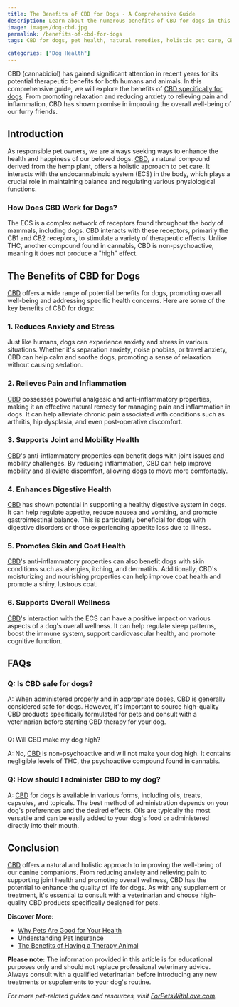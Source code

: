 ```yaml
---
title: The Benefits of CBD for Dogs - A Comprehensive Guide
description: Learn about the numerous benefits of CBD for dogs in this comprehensive guide. Discover how CBD can improve your dog's health and well-being, and find answers to commonly asked questions about CBD usage for dogs.
image: images/dog-cbd.jpg
permalink: /benefits-of-cbd-for-dogs
tags: CBD for dogs, pet health, natural remedies, holistic pet care, CBD benefits, dog wellness

categories: ["Dog Health"]
---
```



CBD (cannabidiol) has gained significant attention in recent years for its potential therapeutic benefits for both humans and animals. In this comprehensive guide, we will explore the benefits of [CBD specifically for dogs](https://www.amazon.com/s?k=cbd+for+dogs&crid=3NGM5VIVMQXWA&sprefix=cbd+for+dogs%2Caps%2C275&linkCode=ll2&tag=forpetswith01-20&linkId=dbef82d5dfa870bde92d563c595ca287&language=en_US&ref_=as_li_ss_tl). From promoting relaxation and reducing anxiety to relieving pain and inflammation, CBD has shown promise in improving the overall well-being of our furry friends.

## Introduction

As responsible pet owners, we are always seeking ways to enhance the health and happiness of our beloved dogs. [CBD](https://www.amazon.com/s?k=cbd+for+dogs&crid=3NGM5VIVMQXWA&sprefix=cbd+for+dogs%2Caps%2C275&linkCode=ll2&tag=forpetswith01-20&linkId=dbef82d5dfa870bde92d563c595ca287&language=en_US&ref_=as_li_ss_tl), a natural compound derived from the hemp plant, offers a holistic approach to pet care. It interacts with the endocannabinoid system (ECS) in the body, which plays a crucial role in maintaining balance and regulating various physiological functions.

### How Does CBD Work for Dogs?

The ECS is a complex network of receptors found throughout the body of mammals, including dogs. CBD interacts with these receptors, primarily the CB1 and CB2 receptors, to stimulate a variety of therapeutic effects. Unlike THC, another compound found in cannabis, CBD is non-psychoactive, meaning it does not produce a "high" effect.

## The Benefits of CBD for Dogs

[CBD](https://www.amazon.com/s?k=cbd+for+dogs&crid=3NGM5VIVMQXWA&sprefix=cbd+for+dogs%2Caps%2C275&linkCode=ll2&tag=forpetswith01-20&linkId=dbef82d5dfa870bde92d563c595ca287&language=en_US&ref_=as_li_ss_tl) offers a wide range of potential benefits for dogs, promoting overall well-being and addressing specific health concerns. Here are some of the key benefits of CBD for dogs:

### 1. Reduces Anxiety and Stress

Just like humans, dogs can experience anxiety and stress in various situations. Whether it's separation anxiety, noise phobias, or travel anxiety, CBD can help calm and soothe dogs, promoting a sense of relaxation without causing sedation.

### 2. Relieves Pain and Inflammation

[CBD](https://www.amazon.com/s?k=cbd+for+dogs&crid=3NGM5VIVMQXWA&sprefix=cbd+for+dogs%2Caps%2C275&linkCode=ll2&tag=forpetswith01-20&linkId=dbef82d5dfa870bde92d563c595ca287&language=en_US&ref_=as_li_ss_tl) possesses powerful analgesic and anti-inflammatory properties, making it an effective natural remedy for managing pain and inflammation in dogs. It can help alleviate chronic pain associated with conditions such as arthritis, hip dysplasia, and even post-operative discomfort.

### 3. Supports Joint and Mobility Health

[CBD](https://www.amazon.com/s?k=cbd+for+dogs&crid=3NGM5VIVMQXWA&sprefix=cbd+for+dogs%2Caps%2C275&linkCode=ll2&tag=forpetswith01-20&linkId=dbef82d5dfa870bde92d563c595ca287&language=en_US&ref_=as_li_ss_tl)'s anti-inflammatory properties can benefit dogs with joint issues and mobility challenges. By reducing inflammation, CBD can help improve mobility and alleviate discomfort, allowing dogs to move more comfortably.

### 4. Enhances Digestive Health

[CBD](https://www.amazon.com/s?k=cbd+for+dogs&crid=3NGM5VIVMQXWA&sprefix=cbd+for+dogs%2Caps%2C275&linkCode=ll2&tag=forpetswith01-20&linkId=dbef82d5dfa870bde92d563c595ca287&language=en_US&ref_=as_li_ss_tl) has shown potential in supporting a healthy digestive system in dogs. It can help regulate appetite, reduce nausea and vomiting, and promote gastrointestinal balance. This is particularly beneficial for dogs with digestive disorders or those experiencing appetite loss due to illness.

### 5. Promotes Skin and Coat Health

[CBD](https://www.amazon.com/s?k=cbd+for+dogs&crid=3NGM5VIVMQXWA&sprefix=cbd+for+dogs%2Caps%2C275&linkCode=ll2&tag=forpetswith01-20&linkId=dbef82d5dfa870bde92d563c595ca287&language=en_US&ref_=as_li_ss_tl)'s anti-inflammatory properties can also benefit dogs with skin conditions such as allergies, itching, and dermatitis. Additionally, CBD's moisturizing and nourishing properties can help improve coat health and promote a shiny, lustrous coat.

### 6. Supports Overall Wellness

[CBD](https://www.amazon.com/s?k=cbd+for+dogs&crid=3NGM5VIVMQXWA&sprefix=cbd+for+dogs%2Caps%2C275&linkCode=ll2&tag=forpetswith01-20&linkId=dbef82d5dfa870bde92d563c595ca287&language=en_US&ref_=as_li_ss_tl)'s interaction with the ECS can have a positive impact on various aspects of a dog's overall wellness. It can help regulate sleep patterns, boost the immune system, support cardiovascular health, and promote cognitive function.

## FAQs

### Q: Is CBD safe for dogs?

A: When administered properly and in appropriate doses, [CBD](https://www.amazon.com/s?k=cbd+for+dogs&crid=3NGM5VIVMQXWA&sprefix=cbd+for+dogs%2Caps%2C275&linkCode=ll2&tag=forpetswith01-20&linkId=dbef82d5dfa870bde92d563c595ca287&language=en_US&ref_=as_li_ss_tl) is generally considered safe for dogs. However, it's important to source high-quality CBD products specifically formulated for pets and consult with a veterinarian before starting CBD therapy for your dog.

###

 Q: Will CBD make my dog high?

A: No, [CBD](https://www.amazon.com/s?k=cbd+for+dogs&crid=3NGM5VIVMQXWA&sprefix=cbd+for+dogs%2Caps%2C275&linkCode=ll2&tag=forpetswith01-20&linkId=dbef82d5dfa870bde92d563c595ca287&language=en_US&ref_=as_li_ss_tl) is non-psychoactive and will not make your dog high. It contains negligible levels of THC, the psychoactive compound found in cannabis.

### Q: How should I administer CBD to my dog?

A: [CBD](https://www.amazon.com/s?k=cbd+for+dogs&crid=3NGM5VIVMQXWA&sprefix=cbd+for+dogs%2Caps%2C275&linkCode=ll2&tag=forpetswith01-20&linkId=dbef82d5dfa870bde92d563c595ca287&language=en_US&ref_=as_li_ss_tl) for dogs is available in various forms, including oils, treats, capsules, and topicals. The best method of administration depends on your dog's preferences and the desired effects. Oils are typically the most versatile and can be easily added to your dog's food or administered directly into their mouth.

## Conclusion

[CBD](https://www.amazon.com/s?k=cbd+for+dogs&crid=3NGM5VIVMQXWA&sprefix=cbd+for+dogs%2Caps%2C275&linkCode=ll2&tag=forpetswith01-20&linkId=dbef82d5dfa870bde92d563c595ca287&language=en_US&ref_=as_li_ss_tl) offers a natural and holistic approach to improving the well-being of our canine companions. From reducing anxiety and relieving pain to supporting joint health and promoting overall wellness, CBD has the potential to enhance the quality of life for dogs. As with any supplement or treatment, it's essential to consult with a veterinarian and choose high-quality CBD products specifically designed for pets.

**Discover More:**

- [Why Pets Are Good for Your Health](https://forpetswithlove.com/why-pets-are-good-for-your-health/)
- [Understanding Pet Insurance](https://forpetswithlove.com/understanding-pet-insurance/)
- [The Benefits of Having a Therapy Animal](https://forpetswithlove.com/the-benefits-of-having-a-therapy-animal/)

**Please note:** The information provided in this article is for educational purposes only and should not replace professional veterinary advice. Always consult with a qualified veterinarian before introducing any new treatments or supplements to your dog's routine.

*For more pet-related guides and resources, visit [ForPetsWithLove.com](https://forpetswithlove.com/).*